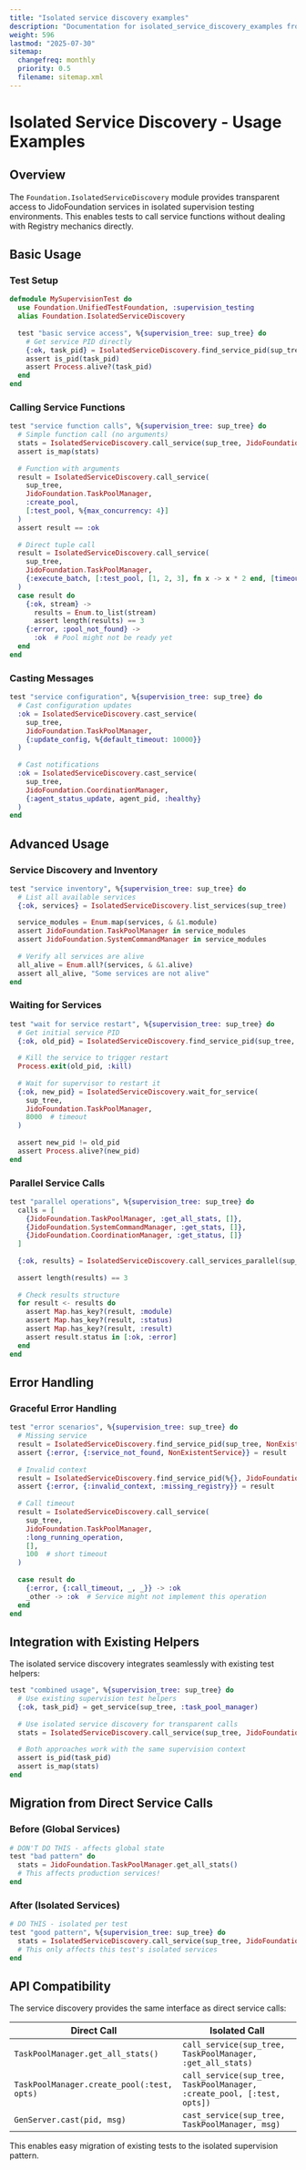 ```yaml
---
title: "Isolated service discovery examples"
description: "Documentation for isolated_service_discovery_examples from the Foundation repository."
weight: 596
lastmod: "2025-07-30"
sitemap:
  changefreq: monthly
  priority: 0.5
  filename: sitemap.xml
---
```


# Isolated Service Discovery - Usage Examples

## Overview

The `Foundation.IsolatedServiceDiscovery` module provides transparent access to JidoFoundation services in isolated supervision testing environments. This enables tests to call service functions without dealing with Registry mechanics directly.

## Basic Usage

### Test Setup

```elixir
defmodule MySupervisionTest do
  use Foundation.UnifiedTestFoundation, :supervision_testing
  alias Foundation.IsolatedServiceDiscovery
  
  test "basic service access", %{supervision_tree: sup_tree} do
    # Get service PID directly
    {:ok, task_pid} = IsolatedServiceDiscovery.find_service_pid(sup_tree, JidoFoundation.TaskPoolManager)
    assert is_pid(task_pid)
    assert Process.alive?(task_pid)
  end
end
```

### Calling Service Functions

```elixir
test "service function calls", %{supervision_tree: sup_tree} do
  # Simple function call (no arguments)
  stats = IsolatedServiceDiscovery.call_service(sup_tree, JidoFoundation.TaskPoolManager, :get_all_stats)
  assert is_map(stats)
  
  # Function with arguments
  result = IsolatedServiceDiscovery.call_service(
    sup_tree, 
    JidoFoundation.TaskPoolManager, 
    :create_pool, 
    [:test_pool, %{max_concurrency: 4}]
  )
  assert result == :ok
  
  # Direct tuple call
  result = IsolatedServiceDiscovery.call_service(
    sup_tree, 
    JidoFoundation.TaskPoolManager, 
    {:execute_batch, [:test_pool, [1, 2, 3], fn x -> x * 2 end, [timeout: 1000]]}
  )
  case result do
    {:ok, stream} -> 
      results = Enum.to_list(stream)
      assert length(results) == 3
    {:error, :pool_not_found} -> 
      :ok  # Pool might not be ready yet
  end
end
```

### Casting Messages

```elixir
test "service configuration", %{supervision_tree: sup_tree} do
  # Cast configuration updates
  :ok = IsolatedServiceDiscovery.cast_service(
    sup_tree, 
    JidoFoundation.TaskPoolManager, 
    {:update_config, %{default_timeout: 10000}}
  )
  
  # Cast notifications
  :ok = IsolatedServiceDiscovery.cast_service(
    sup_tree, 
    JidoFoundation.CoordinationManager,
    {:agent_status_update, agent_pid, :healthy}
  )
end
```

## Advanced Usage

### Service Discovery and Inventory

```elixir
test "service inventory", %{supervision_tree: sup_tree} do
  # List all available services
  {:ok, services} = IsolatedServiceDiscovery.list_services(sup_tree)
  
  service_modules = Enum.map(services, & &1.module)
  assert JidoFoundation.TaskPoolManager in service_modules
  assert JidoFoundation.SystemCommandManager in service_modules
  
  # Verify all services are alive
  all_alive = Enum.all?(services, & &1.alive)
  assert all_alive, "Some services are not alive"
end
```

### Waiting for Services

```elixir
test "wait for service restart", %{supervision_tree: sup_tree} do
  # Get initial service PID
  {:ok, old_pid} = IsolatedServiceDiscovery.find_service_pid(sup_tree, JidoFoundation.TaskPoolManager)
  
  # Kill the service to trigger restart
  Process.exit(old_pid, :kill)
  
  # Wait for supervisor to restart it
  {:ok, new_pid} = IsolatedServiceDiscovery.wait_for_service(
    sup_tree, 
    JidoFoundation.TaskPoolManager, 
    8000  # timeout
  )
  
  assert new_pid != old_pid
  assert Process.alive?(new_pid)
end
```

### Parallel Service Calls

```elixir
test "parallel operations", %{supervision_tree: sup_tree} do
  calls = [
    {JidoFoundation.TaskPoolManager, :get_all_stats, []},
    {JidoFoundation.SystemCommandManager, :get_stats, []},
    {JidoFoundation.CoordinationManager, :get_status, []}
  ]
  
  {:ok, results} = IsolatedServiceDiscovery.call_services_parallel(sup_tree, calls, 5000)
  
  assert length(results) == 3
  
  # Check results structure
  for result <- results do
    assert Map.has_key?(result, :module)
    assert Map.has_key?(result, :status) 
    assert Map.has_key?(result, :result)
    assert result.status in [:ok, :error]
  end
end
```

## Error Handling

### Graceful Error Handling

```elixir
test "error scenarios", %{supervision_tree: sup_tree} do
  # Missing service
  result = IsolatedServiceDiscovery.find_service_pid(sup_tree, NonExistentService)
  assert {:error, {:service_not_found, NonExistentService}} = result
  
  # Invalid context
  result = IsolatedServiceDiscovery.find_service_pid(%{}, JidoFoundation.TaskPoolManager)
  assert {:error, {:invalid_context, :missing_registry}} = result
  
  # Call timeout
  result = IsolatedServiceDiscovery.call_service(
    sup_tree, 
    JidoFoundation.TaskPoolManager, 
    :long_running_operation,
    [],
    100  # short timeout
  )
  
  case result do
    {:error, {:call_timeout, _, _}} -> :ok
    _other -> :ok  # Service might not implement this operation
  end
end
```

## Integration with Existing Helpers

The isolated service discovery integrates seamlessly with existing test helpers:

```elixir
test "combined usage", %{supervision_tree: sup_tree} do
  # Use existing supervision test helpers
  {:ok, task_pid} = get_service(sup_tree, :task_pool_manager)
  
  # Use isolated service discovery for transparent calls  
  stats = IsolatedServiceDiscovery.call_service(sup_tree, JidoFoundation.TaskPoolManager, :get_all_stats)
  
  # Both approaches work with the same supervision context
  assert is_pid(task_pid)
  assert is_map(stats)
end
```

## Migration from Direct Service Calls

### Before (Global Services)

```elixir
# DON'T DO THIS - affects global state
test "bad pattern" do
  stats = JidoFoundation.TaskPoolManager.get_all_stats()
  # This affects production services!
end
```

### After (Isolated Services)

```elixir
# DO THIS - isolated per test
test "good pattern", %{supervision_tree: sup_tree} do
  stats = IsolatedServiceDiscovery.call_service(sup_tree, JidoFoundation.TaskPoolManager, :get_all_stats)
  # This only affects this test's isolated services
end
```

## API Compatibility

The service discovery provides the same interface as direct service calls:

| Direct Call | Isolated Call |
|-------------|---------------|
| `TaskPoolManager.get_all_stats()` | `call_service(sup_tree, TaskPoolManager, :get_all_stats)` |
| `TaskPoolManager.create_pool(:test, opts)` | `call_service(sup_tree, TaskPoolManager, :create_pool, [:test, opts])` |
| `GenServer.cast(pid, msg)` | `cast_service(sup_tree, TaskPoolManager, msg)` |

This enables easy migration of existing tests to the isolated supervision pattern.